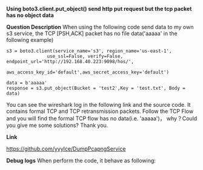 **Using boto3.client.put_object() send http put request but the tcp packet has no object data**

**Question Description**
When using the following code send data to my own s3 service, the TCP [PSH,ACK] packet has no file data('aaaaa' in the following example)

```
s3 = boto3.client(service_name='s3', region_name='us-east-1', 
               use_ssl=False, verify=False, endpoint_url='http://192.168.40.223:9098/hos/',
               aws_access_key_id='default',aws_secret_access_key='default')

data = b'aaaaa'
response = s3.put_object(Bucket = 'test2',Key = 'test.txt', Body = data)
```

You can see the wireshark log in the following link and the source code. It contains formal TCP and TCP retransmission packets. Follow the TCP Flow and you will find the formal TCP flow has no data(i.e. 'aaaaa')， why？Could you give me some solutions? Thank you.

**Link**

https://github.com/yyyIce/DumpPcapngService

**Debug logs**
When perform the code, it behave as following:
